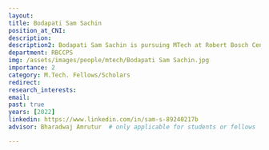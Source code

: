 ```yaml
---
layout: 
title: Bodapati Sam Sachin
position_at_CNI: 
description: 
description2: Bodapati Sam Sachin is pursuing MTech at Robert Bosch Centre for Cyber Physical Systems, IISc working under the guidance of Professor Bharadwaj Amrutur (RBCCPS), IISc. He graduated BTech in Mechanical Engineering from GITAM University, Vishakhapatnam in the year 2020. Presently he is working on the development of an Underwater Remotely Operated Vehicle (ROV) which can be used for defence surveillance purposes withstanding a payload capacity of 5Kgs. ROV has been selected for the 2nd round in the Defence Innovation Challenge of Defence Design and Technology Incubator of India (DDTI) in association with DRDO. This ROV is also being developed to semi-autonomously stage for the filtration purpose of sewage treatment plants to reduce human efforts. Before joining IISc, he worked as a Quality Specialist in Geocoding Dept. at Amazon Hyderabad.
department: RBCCPS
img: /assets/images/people/mtech/Bodapati Sam Sachin.jpg
importance: 2
category: M.Tech. Fellows/Scholars
redirect: 
research_interests: 
email: 
past: true
years: [2022]
linkedin: https://www.linkedin.com/in/sam-s-89240217b
advisor: Bharadwaj Amrutur  # only applicable for students or fellows

---
```

